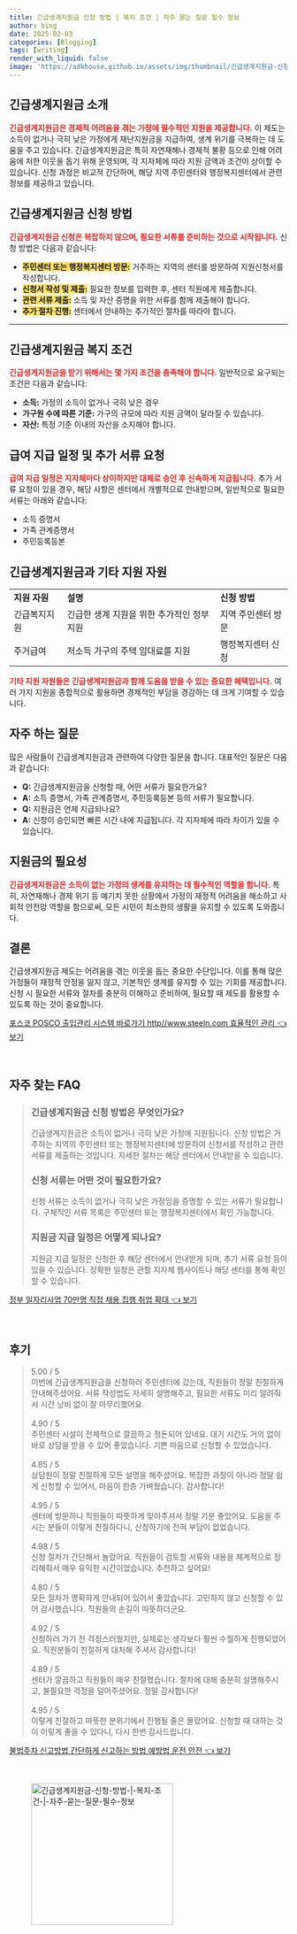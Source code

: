 ```yaml
---
title: 긴급생계지원금 신청 방법 | 복지 조건 | 자주 묻는 질문 필수 정보
author: bing
date: 2025-02-03
categories: [Blogging]
tags: [writing]
render_with_liquid: false
image: 'https://adkhouse.github.io/assets/img/thumbnail/긴급생계지원금-신청-방법-|-복지-조건-|-자주-묻는-질문-필수-정보.webp'
---
```



<h2 id='긴급생계지원금_소개'>긴급생계지원금 소개</h2>

<p><b><span style="color: #ee2323;">긴급생계지원금은 경제적 어려움을 겪는 가정에 필수적인 지원을 제공합니다.</span></b> 이 제도는 소득이 없거나 극히 낮은 가정에게 재난지원금을 지급하여, 생계 위기를 극복하는 데 도움을 주고 있습니다. 긴급생계지원금은 특히 자연재해나 경제적 불황 등으로 인해 어려움에 처한 이웃을 돕기 위해 운영되며, 각 지자체에 따라 지원 금액과 조건이 상이할 수 있습니다. 신청 과정은 비교적 간단하며, 해당 지역 주민센터와 행정복지센터에서 관련 정보를 제공하고 있습니다.</p>

<h2 id='신청_방법'>긴급생계지원금 신청 방법</h2>

<p><b><span style="color: #ee2323;">긴급생계지원금 신청은 복잡하지 않으며, 필요한 서류를 준비하는 것으로 시작됩니다.</span></b> 신청 방법은 다음과 같습니다:</p>

<ul>
    <li><b><span style="background-color: #ffe066;">주민센터 또는 행정복지센터 방문:</span></b> 거주하는 지역의 센터를 방문하여 지원신청서를 작성합니다.</li>
    <li><b><span style="background-color: #ffe066;">신청서 작성 및 제출:</span></b> 필요한 정보를 입력한 후, 센터 직원에게 제출합니다.</li>
    <li><b><span style="background-color: #ffe066;">관련 서류 제출:</span></b> 소득 및 자산 증명을 위한 서류를 함께 제출해야 합니다.</li>
    <li><b><span style="background-color: #ffe066;">추가 절차 진행:</span></b> 센터에서 안내하는 추가적인 절차를 따라야 합니다.</li>
</ul>

<hr />

<h2 id='복지_조건'>긴급생계지원금 복지 조건</h2>

<p><b><span style="color: #ee2323;">긴급생계지원금을 받기 위해서는 몇 가지 조건을 충족해야 합니다.</span></b> 일반적으로 요구되는 조건은 다음과 같습니다:</p>

<ul>
    <li><b>소득:</b> 가정의 소득이 없거나 극히 낮은 경우</li>
    <li><b>가구원 수에 따른 기준:</b> 가구의 규모에 따라 지원 금액이 달라질 수 있습니다.</li>
    <li><b>자산:</b> 특정 기준 이내의 자산을 소지해야 합니다.</li>
</ul>

<h2 id='급여_지급일정'>급여 지급 일정 및 추가 서류 요청</h2>

<p><b><span style="color: #ee2323;">급여 지급 일정은 지자체마다 상이하지만 대체로 승인 후 신속하게 지급됩니다.</span></b> 추가 서류 요청이 있을 경우, 해당 사항은 센터에서 개별적으로 안내받으며, 일반적으로 필요한 서류는 아래와 같습니다:</p>

<ul>
    <li>소득 증명서</li>
    <li>가족 관계증명서</li>
    <li>주민등록등본</li>
</ul>

<h2 id='지원_자원'>긴급생계지원금과 기타 지원 자원</h2>

<table>
    <tr>
        <td><b>지원 자원</b></td>
        <td><b>설명</b></td>
        <td><b>신청 방법</b></td>
    </tr>
    <tr>
        <td>긴급복지지원</td>
        <td>긴급한 생계 지원을 위한 추가적인 정부 지원</td>
        <td>지역 주민센터 방문</td>
    </tr>
    <tr>
        <td>주거급여</td>
        <td>저소득 가구의 주택 임대료를 지원</td>
        <td>행정복지센터 신청</td>
    </tr>
</table>

<p><b><span style="color: #ee2323;">기타 지원 자원들은 긴급생계지원금과 함께 도움을 받을 수 있는 중요한 혜택입니다.</span></b> 여러 가지 지원을 종합적으로 활용하면 경제적인 부담을 경감하는 데 크게 기여할 수 있습니다.</p>

<h2 id='자주_하는_질문'>자주 하는 질문</h2>

<p>많은 사람들이 긴급생계지원금과 관련하여 다양한 질문을 합니다. 대표적인 질문은 다음과 같습니다:</p>

<ul>
    <li><b>Q:</b> 긴급생계지원금을 신청할 때, 어떤 서류가 필요한가요?</li>
    <li><b>A:</b> 소득 증명서, 가족 관계증명서, 주민등록등본 등의 서류가 필요합니다.</li>
    <li><b>Q:</b> 지원금은 언제 지급되나요?</li>
    <li><b>A:</b> 신청이 승인되면 빠른 시간 내에 지급됩니다. 각 지자체에 따라 차이가 있을 수 있습니다.</li>
</ul>

<h2 id='지원금_필요성'>지원금의 필요성</h2>

<p><b><span style="color: #ee2323;">긴급생계지원금은 소득이 없는 가정의 생계를 유지하는 데 필수적인 역할을 합니다.</span></b> 특히, 자연재해나 경제 위기 등 예기치 못한 상황에서 가정의 재정적 어려움을 해소하고 사회적 안전망 역할을 함으로써, 모든 시민이 최소한의 생활을 유지할 수 있도록 도와줍니다.</p>

<h2 id='결론'>결론</h2>

<p>긴급생계지원금 제도는 어려움을 겪는 이웃을 돕는 중요한 수단입니다. 이를 통해 많은 가정들이 재정적 안정을 잃지 않고, 기본적인 생계를 유지할 수 있는 기회를 제공합니다. 신청 시 필요한 서류와 절차를 충분히 이해하고 준비하여, 필요할 때 제도를 활용할 수 있도록 하는 것이 중요합니다.</p>


<p><a class="click-button" title="포스코 POSCO 출입관리 시스템 바로가기 http//www.steeln.com 효율적인 관리" href="https://adkhouse.github.io/posts/%ED%8F%AC%EC%8A%A4%EC%BD%94-POSCO-%EC%B6%9C%EC%9E%85%EA%B4%80%EB%A6%AC-%EC%8B%9C%EC%8A%A4%ED%85%9C-%EB%B0%94%EB%A1%9C%EA%B0%80%EA%B8%B0-httpwww.steeln.com-%ED%9A%A8%EC%9C%A8%EC%A0%81%EC%9D%B8-%EA%B4%80%EB%A6%AC/" rel="dofollow">포스코 POSCO 출입관리 시스템 바로가기 http//www.steeln.com 효율적인 관리 👈 보기</a></p><br>
<h2 id='자주_찾는_FAQ'>자주 찾는 FAQ</h2>
<div itemscope="" itemtype="https://schema.org/FAQPage"> 
<blockquote> 
<div itemscope="" itemprop="mainEntity" itemtype="https://schema.org/Question"> 
<h3 itemprop="name">긴급생계지원금 신청 방법은 무엇인가요?</h3> 
<div itemscope="" itemprop="acceptedAnswer" itemtype="https://schema.org/Answer"> 
<span itemprop="text"> 
<p>긴급생계지원금은 소득이 없거나 극히 낮은 가정에 지원됩니다. 신청 방법은 거주하는 지역의 주민센터 또는 행정복지센터에 방문하여 신청서를 작성하고 관련 서류를 제출하는 것입니다. 자세한 절차는 해당 센터에서 안내받을 수 있습니다.</p> 
</span> 
</div> 
</div> 

<div itemscope="" itemprop="mainEntity" itemtype="https://schema.org/Question"> 
<h3 itemprop="name">신청 서류는 어떤 것이 필요한가요?</h3> 
<div itemscope="" itemprop="acceptedAnswer" itemtype="https://schema.org/Answer"> 
<span itemprop="text"> 
<p>신청 서류는 소득이 없거나 극히 낮은 가정임을 증명할 수 있는 서류가 필요합니다. 구체적인 서류 목록은 주민센터 또는 행정복지센터에서 확인 가능합니다.</p> 
</span> 
</div> 
</div> 

<div itemscope="" itemprop="mainEntity" itemtype="https://schema.org/Question"> 
<h3 itemprop="name">지원금 지급 일정은 어떻게 되나요?</h3> 
<div itemscope="" itemprop="acceptedAnswer" itemtype="https://schema.org/Answer"> 
<span itemprop="text"> 
<p>지원금 지급 일정은 신청한 후 해당 센터에서 안내받게 되며, 추가 서류 요청 등이 있을 수 있습니다. 정확한 일정은 관할 지자체 웹사이트나 해당 센터를 통해 확인할 수 있습니다.</p> 
</span> 
</div> 
</div> 

</blockquote> 
</div>
<p><a class="click-button" title="정부 일자리사업 70만명 직접 채용 집행 취업 확대" href="https://adkhouse.github.io/posts/%EC%A0%95%EB%B6%80-%EC%9D%BC%EC%9E%90%EB%A6%AC%EC%82%AC%EC%97%85-70%EB%A7%8C%EB%AA%85-%EC%A7%81%EC%A0%91-%EC%B1%84%EC%9A%A9-%EC%A7%91%ED%96%89-%EC%B7%A8%EC%97%85-%ED%99%95%EB%8C%80/" rel="dofollow">정부 일자리사업 70만명 직접 채용 집행 취업 확대 👈 보기</a></p><br>
<h2 id='후기'>후기</h2>
<div itemscope itemtype="https://schema.org/Product">
  <blockquote>
  <div itemprop="review" itemscope itemtype="https://schema.org/Review">
      <div itemprop="reviewRating" itemscope itemtype="https://schema.org/Rating"> <span itemprop="ratingValue">5.00</span> / <span itemprop="bestRating">5</span> </div>
      <span itemprop="reviewBody">이번에 긴급생계지원금을 신청하러 주민센터에 갔는데, 직원들이 정말 친절하게 안내해주셨어요. 서류 작성법도 자세히 설명해주고, 필요한 서류도 미리 알려줘서 시간 낭비 없이 잘 마무리했어요.</span>
  </div>
  <br>
  <div itemprop="review" itemscope itemtype="https://schema.org/Review">
      <div itemprop="reviewRating" itemscope itemtype="https://schema.org/Rating"> <span itemprop="ratingValue">4.90</span> / <span itemprop="bestRating">5</span> </div>
      <span itemprop="reviewBody">주민센터 시설이 전체적으로 깔끔하고 정돈되어 있네요. 대기 시간도 거의 없이 바로 상담을 받을 수 있어 좋았습니다. 기쁜 마음으로 신청할 수 있었습니다.</span>
  </div>
  <br>
  <div itemprop="review" itemscope itemtype="https://schema.org/Review">
      <div itemprop="reviewRating" itemscope itemtype="https://schema.org/Rating"> <span itemprop="ratingValue">4.85</span> / <span itemprop="bestRating">5</span> </div>
      <span itemprop="reviewBody">상담원이 정말 친절하게 모든 설명을 해주셨어요. 복잡한 과정이 아니라 정말 쉽게 신청할 수 있어서, 마음이 한층 가벼웠습니다. 감사합니다!</span>
  </div>
  <br>
  <div itemprop="review" itemscope itemtype="https://schema.org/Review">
      <div itemprop="reviewRating" itemscope itemtype="schema.org/Rating"> <span itemprop="ratingValue">4.95</span> / <span itemprop="bestRating">5</span> </div>
      <span itemprop="reviewBody">센터에 방문하니 직원들이 따뜻하게 맞아주셔서 정말 기분 좋았어요. 도움을 주시는 분들이 이렇게 친절하다니, 신청하기에 전혀 부담이 없었습니다.</span>
  </div>
  <br>
  <div itemprop="review" itemscope itemtype="https://schema.org/Review">
      <div itemprop="reviewRating" itemscope itemtype="https://schema.org/Rating"> <span itemprop="ratingValue">4.98</span> / <span itemprop="bestRating">5</span> </div>
      <span itemprop="reviewBody">신청 절차가 간단해서 놀랐어요. 직원들이 검토할 서류와 내용을 체계적으로 정리해줘서 매우 유익한 시간이었습니다. 추천하고 싶어요!</span>
  </div>
  <br>
  <div itemprop="review" itemscope itemtype="https://schema.org/Review">
      <div itemprop="reviewRating" itemscope itemtype="https://schema.org/Rating"> <span itemprop="ratingValue">4.80</span> / <span itemprop="bestRating">5</span> </div>
      <span itemprop="reviewBody">모든 절차가 명확하게 안내되어 있어서 좋았습니다. 고민하지 않고 신청할 수 있어 감사했습니다. 직원들의 손길이 따뜻하더군요.</span>
  </div>
  <br>
  <div itemprop="review" itemscope itemtype="https://schema.org/Review">
      <div itemprop="reviewRating" itemscope itemtype="https://schema.org/Rating"> <span itemprop="ratingValue">4.92</span> / <span itemprop="bestRating">5</span> </div>
      <span itemprop="reviewBody">신청하러 가기 전 걱정스러웠지만, 실제로는 생각보다 훨씬 수월하게 진행되었어요. 직원분들이 친절하게 대처해 주셔서 감사합니다!</span>
  </div>
  <br>
  <div itemprop="review" itemscope itemtype="https://schema.org/Review">
      <div itemprop="reviewRating" itemscope itemtype="https://schema.org/Rating"> <span itemprop="ratingValue">4.89</span> / <span itemprop="bestRating">5</span> </div>
      <span itemprop="reviewBody">센터가 깔끔하고 직원들이 매우 친절했습니다. 절차에 대해 충분히 설명해주시고, 불필요한 걱정을 덜어주셨어요. 정말 감사합니다!</span>
  </div>
  <br>
  <div itemprop="review" itemscope itemtype="https://schema.org/Review">
      <div itemprop="reviewRating" itemscope itemtype="https://schema.org/Rating"> <span itemprop="ratingValue">4.95</span> / <span itemprop="bestRating">5</span> </div>
      <span itemprop="reviewBody">이렇게 친절하고 따뜻한 분위기에서 진행될 줄은 몰랐어요. 신청할 때 대하는 것이 이렇게 좋을 수 있다니, 다시 한번 감사드립니다.</span>
  </div>
  </blockquote>
</div>
<p><a class="click-button" title="불법주차 신고방법 간단하게 신고하는 방법 예방법 운전 안전" href="https://adkhouse.github.io/posts/%EB%B6%88%EB%B2%95%EC%A3%BC%EC%B0%A8-%EC%8B%A0%EA%B3%A0%EB%B0%A9%EB%B2%95-%EA%B0%84%EB%8B%A8%ED%95%98%EA%B2%8C-%EC%8B%A0%EA%B3%A0%ED%95%98%EB%8A%94-%EB%B0%A9%EB%B2%95-%EC%98%88%EB%B0%A9%EB%B2%95-%EC%9A%B4%EC%A0%84-%EC%95%88%EC%A0%84/" rel="dofollow">불법주차 신고방법 간단하게 신고하는 방법 예방법 운전 안전 👈 보기</a></p><br>
<figure class="image"><img src="https://adkhouse.github.io/assets/img/thumbnail/긴급생계지원금-신청-방법-|-복지-조건-|-자주-묻는-질문-필수-정보.webp" alt="긴급생계지원금-신청-방법-|-복지-조건-|-자주-묻는-질문-필수-정보" width="256" height="256"></figure>